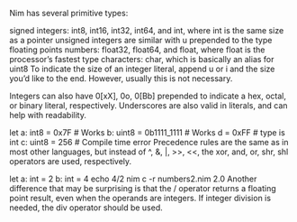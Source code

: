 Nim has several primitive types:

signed integers: int8, int16, int32, int64, and int, where int is the same size as a pointer
unsigned integers are similar with u prepended to the type
floating points numbers: float32, float64, and float, where float is the processor’s fastest type
characters: char, which is basically an alias for uint8
To indicate the size of an integer literal, append u or i and the size you’d like to the end. However, usually this is not necessary.

Integers can also have 0[xX], 0o, 0[Bb] prepended to indicate a hex, octal, or binary literal, respectively. Underscores are also valid in literals, and can help with readability.

let
  a: int8 = 0x7F # Works
  b: uint8 = 0b1111_1111 # Works
  d = 0xFF # type is int
  c: uint8 = 256 # Compile time error
Precedence rules are the same as in most other languages, but instead of ^, &, |, >>, <<, the xor, and, or, shr, shl operators are used, respectively.

let
  a: int = 2
  b: int = 4
echo 4/2
nim c -r numbers2.nim
2.0
Another difference that may be surprising is that the / operator returns a floating point result, even when the operands are integers. If integer division is needed, the div operator should be used.